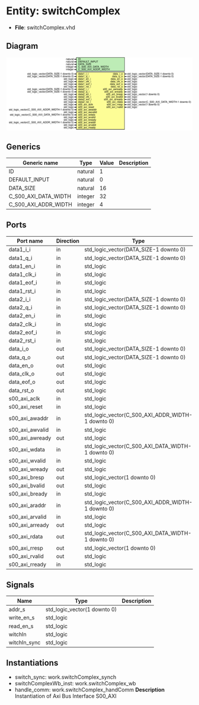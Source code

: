 # Entity: switchComplex

- **File**: switchComplex.vhd
## Diagram

![Diagram](switchComplex.svg "Diagram")
## Generics

| Generic name         | Type    | Value | Description |
| -------------------- | ------- | ----- | ----------- |
| ID                   | natural | 1     |             |
| DEFAULT_INPUT        | natural | 0     |             |
| DATA_SIZE            | natural | 16    |             |
| C_S00_AXI_DATA_WIDTH | integer | 32    |             |
| C_S00_AXI_ADDR_WIDTH | integer | 4     |             |
## Ports

| Port name       | Direction | Type                                              | Description |
| --------------- | --------- | ------------------------------------------------- | ----------- |
| data1_i_i       | in        | std_logic_vector(DATA_SIZE-1 downto 0)            |             |
| data1_q_i       | in        | std_logic_vector(DATA_SIZE-1 downto 0)            |             |
| data1_en_i      | in        | std_logic                                         |             |
| data1_clk_i     | in        | std_logic                                         |             |
| data1_eof_i     | in        | std_logic                                         |             |
| data1_rst_i     | in        | std_logic                                         |             |
| data2_i_i       | in        | std_logic_vector(DATA_SIZE-1 downto 0)            |             |
| data2_q_i       | in        | std_logic_vector(DATA_SIZE-1 downto 0)            |             |
| data2_en_i      | in        | std_logic                                         |             |
| data2_clk_i     | in        | std_logic                                         |             |
| data2_eof_i     | in        | std_logic                                         |             |
| data2_rst_i     | in        | std_logic                                         |             |
| data_i_o        | out       | std_logic_vector(DATA_SIZE-1 downto 0)            |             |
| data_q_o        | out       | std_logic_vector(DATA_SIZE-1 downto 0)            |             |
| data_en_o       | out       | std_logic                                         |             |
| data_clk_o      | out       | std_logic                                         |             |
| data_eof_o      | out       | std_logic                                         |             |
| data_rst_o      | out       | std_logic                                         |             |
| s00_axi_aclk    | in        | std_logic                                         |             |
| s00_axi_reset   | in        | std_logic                                         |             |
| s00_axi_awaddr  | in        | std_logic_vector(C_S00_AXI_ADDR_WIDTH-1 downto 0) |             |
| s00_axi_awvalid | in        | std_logic                                         |             |
| s00_axi_awready | out       | std_logic                                         |             |
| s00_axi_wdata   | in        | std_logic_vector(C_S00_AXI_DATA_WIDTH-1 downto 0) |             |
| s00_axi_wvalid  | in        | std_logic                                         |             |
| s00_axi_wready  | out       | std_logic                                         |             |
| s00_axi_bresp   | out       | std_logic_vector(1 downto 0)                      |             |
| s00_axi_bvalid  | out       | std_logic                                         |             |
| s00_axi_bready  | in        | std_logic                                         |             |
| s00_axi_araddr  | in        | std_logic_vector(C_S00_AXI_ADDR_WIDTH-1 downto 0) |             |
| s00_axi_arvalid | in        | std_logic                                         |             |
| s00_axi_arready | out       | std_logic                                         |             |
| s00_axi_rdata   | out       | std_logic_vector(C_S00_AXI_DATA_WIDTH-1 downto 0) |             |
| s00_axi_rresp   | out       | std_logic_vector(1 downto 0)                      |             |
| s00_axi_rvalid  | out       | std_logic                                         |             |
| s00_axi_rready  | in        | std_logic                                         |             |
## Signals

| Name         | Type                         | Description |
| ------------ | ---------------------------- | ----------- |
| addr_s       | std_logic_vector(1 downto 0) |             |
| write_en_s   | std_logic                    |             |
|  read_en_s   | std_logic                    |             |
| witchIn      | std_logic                    |             |
| witchIn_sync | std_logic                    |             |
## Instantiations

- switch_sync: work.switchComplex_synch
- switchComplexWb_inst: work.switchComplex_wb
- handle_comm: work.switchComplex_handComm
**Description**
Instantiation of Axi Bus Interface S00_AXI

